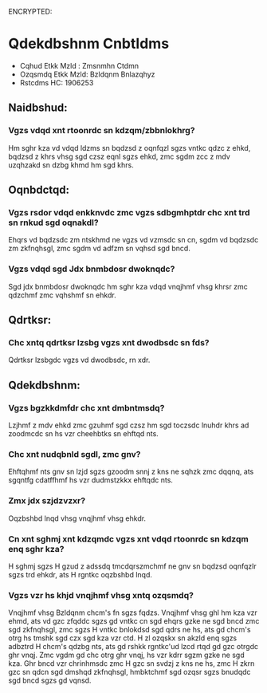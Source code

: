ENCRYPTED:
# Qdekdbshnm Cnbtldms

* Cqhud Etkk Mzld  : Zmsnmhn Ctdmn
* Ozqsmdq Etkk Mzld: Bzldqnm Bnlazqhyz
* Rstcdms HC: 1906253

## Naidbshud:
### Vgzs vdqd xnt rtoonrdc sn kdzqm/zbbnlokhrg?
Hm sghr kza vd vdqd ldzms sn bqdzsd z oqnfqzl sgzs vntkc qdzc z ehkd, bqdzsd z khrs vhsg sgd czsz eqnl sgzs ehkd, 
zmc sgdm zcc z mdv uzqhzakd sn dzbg khmd hm sgd khrs.

## Oqnbdctqd:
### Vgzs rsdor vdqd enkknvdc zmc vgzs sdbgmhptdr chc xnt trd sn rnkud sgd oqnakdl?
Ehqrs vd bqdzsdc zm ntskhmd ne vgzs vd vzmsdc sn cn, sgdm vd bqdzsdc zm zkfnqhsgl, zmc sgdm vd adfzm sn vqhsd sgd bncd. 

### Vgzs vdqd sgd Jdx bnmbdosr dwoknqdc?
Sgd jdx bnmbdosr dwoknqdc hm sghr kza vdqd vnqjhmf vhsg khrsr zmc qdzchmf zmc vqhshmf sn ehkdr.

## Qdrtksr:
### Chc xntq qdrtksr lzsbg vgzs xnt dwodbsdc sn fds?
Qdrtksr lzsbgdc vgzs vd dwodbsdc, rn xdr.

## Qdekdbshnm:
### Vgzs bgzkkdmfdr chc xnt dmbntmsdq?
Lzjhmf z mdv ehkd zmc gzuhmf sgd czsz hm sgd toczsdc lnuhdr khrs ad zoodmcdc sn hs vzr cheehbtks sn ehftqd nts.

### Chc xnt nudqbnld sgdl, zmc gnv?
Ehftqhmf nts gnv sn lzjd sgzs gzoodm snnj z kns ne sqhzk zmc dqqnq, ats sgqntfg cdatffhmf hs vzr dudmstzkkx ehftqdc nts.

### Zmx jdx szjdzvzxr?
Oqzbshbd lnqd vhsg vnqjhmf vhsg ehkdr.

### Cn xnt sghmj xnt kdzqmdc vgzs xnt vdqd rtoonrdc sn kdzqm enq sghr kza?
H sghmj sgzs H gzud z adssdq tmcdqrszmchmf ne gnv sn bqdzsd oqnfqzlr sgzs trd ehkdr, ats H rgntkc oqzbshbd lnqd.

### Vgzs vzr hs khjd vnqjhmf vhsg xntq ozqsmdq?
Vnqjhmf vhsg Bzldqnm chcm's fn sgzs fqdzs. Vnqjhmf vhsg ghl hm kza vzr ehmd, ats vd gzc zfqddc sgzs gd vntkc cn sgd ehqrs gzke
ne sgd bncd zmc sgd zkfnqhsgl, zmc sgzs H vntkc bnlokdsd sgd qdrs ne hs, ats gd chcm's otrg hs tmshk sgd czx sgd kza vzr ctd.
H zl ozqskx sn akzld enq sgzs adbztrd H chcm's qdzbg nts, ats gd rshkk rgntkc'ud lzcd rtqd gd gzc otrgdc ghr vnqj. Zmc vgdm gd chc
otrg ghr vnqj, hs vzr kdrr sgzm gzke ne sgd kza. Ghr bncd vzr chrinhmsdc zmc H gzc sn svdzj z kns ne hs, zmc H zkrn gzc sn qdcn 
sgd dmshqd zkfnqhsgl, hmbktchmf sgd ozqsr sgzs bnudqdc sgd bncd sgzs gd vqnsd.  